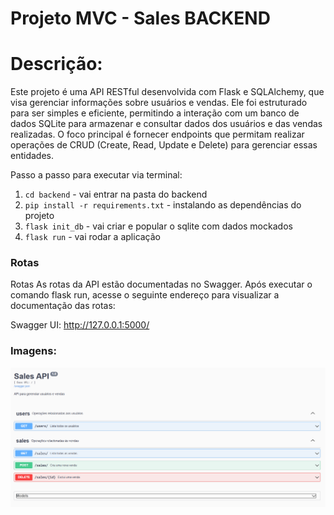 # Projeto MVC - Sales BACKEND

# Descrição:
Este projeto é uma API RESTful desenvolvida com Flask e SQLAlchemy, que visa gerenciar informações sobre usuários e vendas. Ele foi estruturado para ser simples e eficiente, permitindo a interação com um banco de dados SQLite para armazenar e consultar dados dos usuários e das vendas realizadas. O foco principal é fornecer endpoints que permitam realizar operações de CRUD (Create, Read, Update e Delete) para gerenciar essas entidades.

Passo a passo para executar via terminal:
1. `cd backend` - vai entrar na pasta do backend
2. `pip install -r requirements.txt` - instalando as dependências do projeto
3. `flask init_db` - vai criar e popular o sqlite com dados mockados
4. `flask run` - vai rodar a aplicação


### Rotas
Rotas
As rotas da API estão documentadas no Swagger. Após executar o comando flask run, acesse o seguinte endereço para visualizar a documentação das rotas:

Swagger UI: http://127.0.0.1:5000/


### Imagens:
![alt text](image.png)